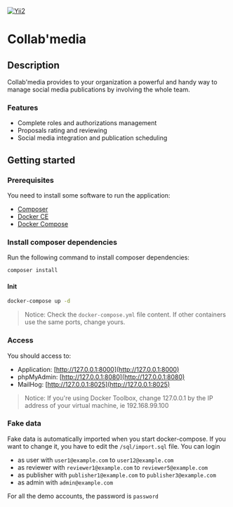 [![Yii2](https://img.shields.io/badge/Powered_by-Yii_Framework-green.svg?style=flat)](https://www.yiiframework.com/)

# Collab'media

## Description
Collab'media provides to your organization a powerful and handy way to manage social media publications by involving the whole team.

### Features

- Complete roles and authorizations management
- Proposals rating and reviewing
- Social media integration and publication scheduling

## Getting started

### Prerequisites

You need to install some software to run the application:

- [Composer](https://getcomposer.org/)
- [Docker CE](https://www.docker.com/community-edition)
- [Docker Compose](https://docs.docker.com/compose/install)

### Install composer dependencies

Run the following command to install composer dependencies:

```bash
composer install
```

#### Init

```bash
docker-compose up -d
```
> Notice: Check the `docker-compose.yml` file content. If other containers use the same ports, change yours.

### Access

You should access to:

- Application: [http://127.0.0.1:8000](http://127.0.0.1:8000)
- phpMyAdmin: [http://127.0.0.1:8080](http://127.0.0.1:8080)
- MailHog: [http://127.0.0.1:8025](http://127.0.0.1:8025)
> Notice: If you're using Docker Toolbox, change 127.0.0.1 by the IP address of your virtual machine, ie 192.168.99.100

### Fake data

Fake data is automatically imported when you start docker-compose. If you want to change it, you have to edit the `/sql/import.sql` file.
You can login

- as user with `user1@example.com` to `user12@example.com`
- as reviewer with `reviewer1@example.com` to `reviewer5@example.com`
- as publisher with `publisher1@example.com` to `publisher3@example.com`
- as admin with `admin@example.com`

For all the demo accounts, the password is `password`

